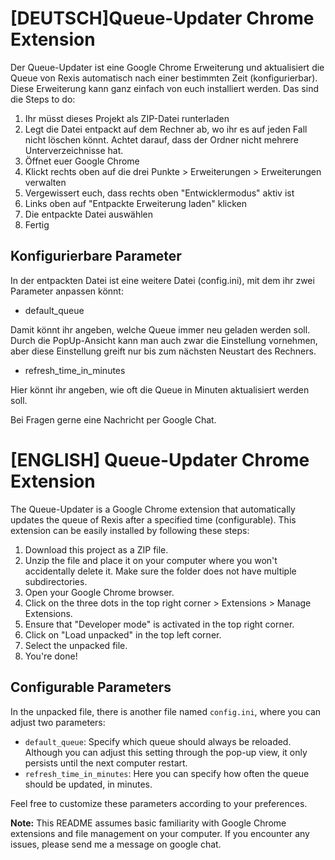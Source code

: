 # [DEUTSCH]Queue-Updater Chrome Extension

Der Queue-Updater ist eine Google Chrome Erweiterung und aktualisiert die Queue von Rexis automatisch nach einer bestimmten Zeit (konfigurierbar). Diese Erweiterung kann ganz einfach von euch installiert werden. Das sind die Steps to do:

1. Ihr müsst dieses Projekt als ZIP-Datei runterladen
2. Legt die Datei entpackt auf dem Rechner ab, wo ihr es auf jeden Fall nicht löschen könnt. Achtet darauf, dass der Ordner nicht mehrere Unterverzeichnisse hat.
3. Öffnet euer Google Chrome
4. Klickt rechts oben auf die drei Punkte > Erweiterungen > Erweiterungen verwalten
5. Vergewissert euch, dass rechts oben "Entwicklermodus" aktiv ist
6. Links oben auf "Entpackte Erweiterung laden" klicken
7. Die entpackte Datei auswählen
8. Fertig

## Konfigurierbare Parameter

In der entpackten Datei ist eine weitere Datei (config.ini), mit dem ihr zwei Parameter anpassen könnt:

- default_queue

Damit könnt ihr angeben, welche Queue immer neu geladen werden soll. Durch die PopUp-Ansicht kann man auch zwar die Einstellung vornehmen, aber diese Einstellung greift nur bis zum nächsten Neustart des Rechners.

- refresh_time_in_minutes

Hier könnt ihr angeben, wie oft die Queue in Minuten aktualisiert werden soll.

Bei Fragen gerne eine Nachricht per Google Chat.

# [ENGLISH] Queue-Updater Chrome Extension

The Queue-Updater is a Google Chrome extension that automatically updates the queue of Rexis after a specified time (configurable). This extension can be easily installed by following these steps:

1. Download this project as a ZIP file.
2. Unzip the file and place it on your computer where you won't accidentally delete it. Make sure the folder does not have multiple subdirectories.
3. Open your Google Chrome browser.
4. Click on the three dots in the top right corner > Extensions > Manage Extensions.
5. Ensure that "Developer mode" is activated in the top right corner.
6. Click on "Load unpacked" in the top left corner.
7. Select the unpacked file.
8. You're done!

## Configurable Parameters

In the unpacked file, there is another file named `config.ini`, where you can adjust two parameters:

- `default_queue`: Specify which queue should always be reloaded. Although you can adjust this setting through the pop-up view, it only persists until the next computer restart.
- `refresh_time_in_minutes`: Here you can specify how often the queue should be updated, in minutes.

Feel free to customize these parameters according to your preferences.

**Note:** This README assumes basic familiarity with Google Chrome extensions and file management on your computer. If you encounter any issues, please send me a message on google chat.
